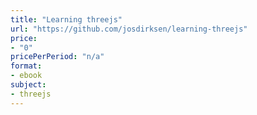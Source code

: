 ```yaml
---
title: "Learning threejs"
url: "https://github.com/josdirksen/learning-threejs"
price: 
- "0"
pricePerPeriod: "n/a"
format: 
- ebook
subject: 
- threejs
---
```

